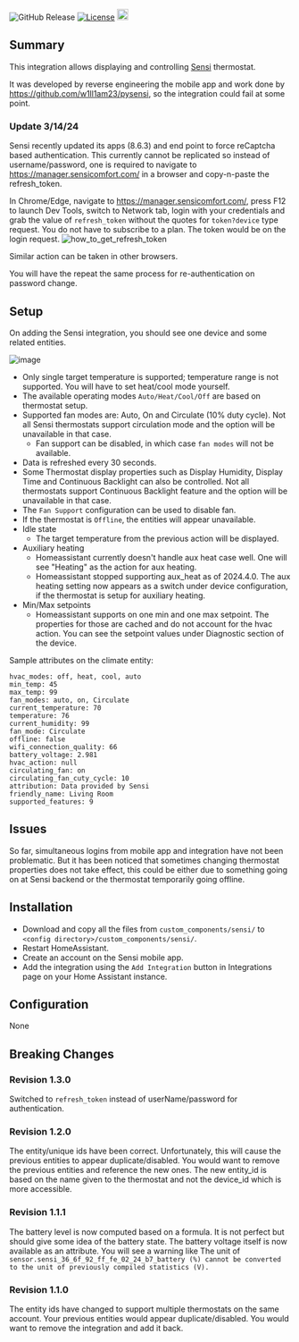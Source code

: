 
![GitHub Release](https://img.shields.io/github/v/release/iprak/sensi)
[![License](https://img.shields.io/packagist/l/phplicengine/bitly)](https://packagist.org/packages/phplicengine/bitly)
<a href="https://buymeacoffee.com/leolite1q" target="_blank"><img src="https://www.buymeacoffee.com/assets/img/custom_images/orange_img.png" height="20px"></a>

## Summary

This integration allows displaying and controlling [Sensi](https://sensi.emerson.com/en-us) thermostat.

It was developed by reverse engineering the mobile app and work done by https://github.com/w1ll1am23/pysensi, so the integration could fail at some point.

### Update 3/14/24

Sensi recently updated its apps (8.6.3) and end point to force reCaptcha based authentication. This currently cannot be replicated so instead of username/password, one is required to navigate to https://manager.sensicomfort.com/ in a browser and copy-n-paste the refresh_token.

In Chrome/Edge, navigate to https://manager.sensicomfort.com/, press F12 to launch Dev Tools, switch to Network tab, login with your credentials and grab the value of `refresh_token` without the quotes for `token?device` type request. You do not have to subscribe to a plan. The token would be on the login request.
![how_to_get_refresh_token](https://github.com/iprak/sensi/assets/6459774/3d33a6c1-6c07-4886-b4f0-3289e62d41e4)

Similar action can be taken in other browsers.

You will have the repeat the same process for re-authentication on password change.

## Setup

On adding the Sensi integration, you should see one device and some related entities.

![image](https://github.com/iprak/sensi/assets/6459774/222a21ac-8d5f-4530-b3d6-ec87ae668b6d)


- Only single target temperature is supported; temperature range is not supported. You will have to set heat/cool mode yourself.
- The available operating modes `Auto/Heat/Cool/Off` are based on thermostat setup.
- Supported fan modes are: Auto, On and Circulate (10% duty cycle). Not all Sensi thermostats support circulation mode and the option will be unavailable in that case.
  - Fan support can be disabled, in which case `fan modes` will not be available.
- Data is refreshed every 30 seconds.
- Some Thermostat display properties such as Display Humidity, Display Time and Continuous Backlight can also be controlled. Not all thermostats support Continuous Backlight feature and the option will be unavailable in that case.
- The `Fan Support` configuration can be used to disable fan.
- If the thermostat is `Offline`, the entities will appear unavailable.
- Idle state
  - The target temperature from the previous action will be displayed.
- Auxiliary heating
  - Homeassistant currently doesn't handle aux heat case well. One will see "Heating" as the action for aux heating.
  - Homeassistant stopped supporting aux_heat as of 2024.4.0. The aux heating setting now appears as a switch under device configuration, if the thermostat is setup for auxiliary heating.
- Min/Max setpoints
  - Homeassistant supports on one min and one max setpoint. The properties for those are cached and do not account for the hvac action. You can see the setpoint values under Diagnostic section of the device.

Sample attributes on the climate entity:

```
hvac_modes: off, heat, cool, auto
min_temp: 45
max_temp: 99
fan_modes: auto, on, Circulate
current_temperature: 70
temperature: 76
current_humidity: 99
fan_mode: Circulate
offline: false
wifi_connection_quality: 66
battery_voltage: 2.981
hvac_action: null
circulating_fan: on
circulating_fan_cuty_cycle: 10
attribution: Data provided by Sensi
friendly_name: Living Room
supported_features: 9
```

## Issues

So far, simultaneous logins from mobile app and integration have not been problematic. But it has been noticed that sometimes changing thermostat properties does not take effect, this could be either due to something going on at Sensi backend or the thermostat temporarily going offline.

## Installation

- Download and copy all the files from `custom_components/sensi/` to `<config directory>/custom_components/sensi/`.
- Restart HomeAssistant.
- Create an account on the Sensi mobile app.
- Add the integration using the `Add Integration` button in Integrations page on your Home Assistant instance.

## Configuration

None

## Breaking Changes

### Revision 1.3.0
Switched to `refresh_token` instead of userName/password for authentication.


### Revision 1.2.0

The entity/unique ids have been correct. Unfortunately, this will cause the previous entities to appear duplicate/disabled. You would want to remove the previous entities and reference the new ones. The new entity_id is based on the name given to the thermostat and not the device_id which is more accessible.

### Revision 1.1.1

The battery level is now computed based on a formula. It is not perfect but should give some idea of the battery state. The battery voltage itself is now available as an attribute. You will see a warning like The unit of `sensor.sensi_36_6f_92_ff_fe_02_24_b7_battery (%) cannot be converted to the unit of previously compiled statistics (V).`

### Revision 1.1.0

The entity ids have changed to support multiple thermostats on the same account. Your previous entities would appear duplicate/disabled. You would want to remove the integration and add it back.
